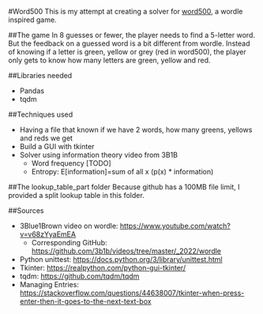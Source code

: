 #Word500
This is my attempt at creating a solver for [word500](https://www.word500.com/#), a wordle inspired game.

##The game
In 8 guesses or fewer, the player needs to find a 5-letter word. 
But the feedback on a guessed word is a bit different from wordle. 
Instead of knowing if a letter is green, yellow or grey (red in word500), 
the player only gets to know how many letters are green, yellow and red.

##Libraries needed
* Pandas
* tqdm

##Techniques used
* Having a file that known if we have 2 words, how many greens, yellows and reds we get
* Build a GUI with tkinter
* Solver using information theory video from 3B1B
  * Word frequency [TODO]
  * Entropy: E[information]=sum of all x (p(x) * information)

##The lookup_table_part folder
Because github has a 100MB file limit, I provided a split lookup table in this folder.

##Sources
* 3Blue1Brown video on wordle: https://www.youtube.com/watch?v=v68zYyaEmEA
    * Corresponding GitHub: https://github.com/3b1b/videos/tree/master/_2022/wordle
* Python unittest: https://docs.python.org/3/library/unittest.html
* Tkinter: https://realpython.com/python-gui-tkinter/
* tqdm: https://github.com/tqdm/tqdm
* Managing Entries: https://stackoverflow.com/questions/44638007/tkinter-when-press-enter-then-it-goes-to-the-next-text-box